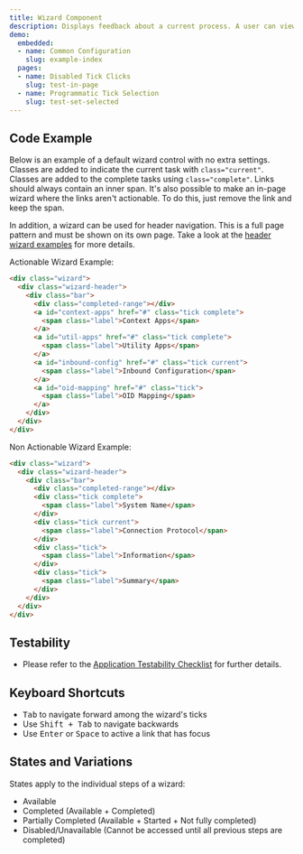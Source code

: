 ```yaml
---
title: Wizard Component
description: Displays feedback about a current process. A user can view a depiction of their current status within a process, and may optionally navigate between points. Best for displaying progress relative to the start and finish of a user workflow.
demo:
  embedded:
  - name: Common Configuration
    slug: example-index
  pages:
  - name: Disabled Tick Clicks
    slug: test-in-page
  - name: Programmatic Tick Selection
    slug: test-set-selected
---
```


## Code Example

Below is an example of a default wizard control with no extra settings. Classes are added to indicate the current task with `class="current"`. Classes are added to the complete tasks using `class="complete"`. Links should always contain an inner span. It's also possible to make an in-page wizard where the links aren't actionable. To do this, just remove the link and keep the span.

In addition, a wizard can be used for header navigation. This is a full page pattern and must be shown on its own page. Take a look at the [header wizard examples](./grid) for more details.

Actionable Wizard Example:

```html
<div class="wizard">
  <div class="wizard-header">
    <div class="bar">
      <div class="completed-range"></div>
      <a id="context-apps" href="#" class="tick complete">
        <span class="label">Context Apps</span>
      </a>
      <a id="util-apps" href="#" class="tick complete">
        <span class="label">Utility Apps</span>
      </a>
      <a id="inbound-config" href="#" class="tick current">
        <span class="label">Inbound Configuration</span>
      </a>
      <a id="oid-mapping" href="#" class="tick">
        <span class="label">OID Mapping</span>
      </a>
    </div>
  </div>
</div>
```

Non Actionable Wizard Example:

```html
<div class="wizard">
  <div class="wizard-header">
    <div class="bar">
      <div class="completed-range"></div>
      <div class="tick complete">
        <span class="label">System Name</span>
      </div>
      <div class="tick current">
        <span class="label">Connection Protocol</span>
      </div>
      <div class="tick">
        <span class="label">Information</span>
      </div>
      <div class="tick">
        <span class="label">Summary</span>
      </div>
    </div>
  </div>
</div>
```

## Testability

- Please refer to the [Application Testability Checklist](https://design.infor.com/resources/application-testability-checklist) for further details.

## Keyboard Shortcuts

- <kbd>Tab</kbd> to navigate forward among the wizard's ticks
- Use <kbd>Shift + Tab</kbd> to navigate backwards
- Use <kbd>Enter</kbd> or <kbd>Space</kbd> to active a link that has focus

## States and Variations

States apply to the individual steps of a wizard:

- Available
- Completed (Available + Completed)
- Partially Completed (Available + Started + Not fully completed)
- Disabled/Unavailable (Cannot be accessed until all previous steps are completed)
